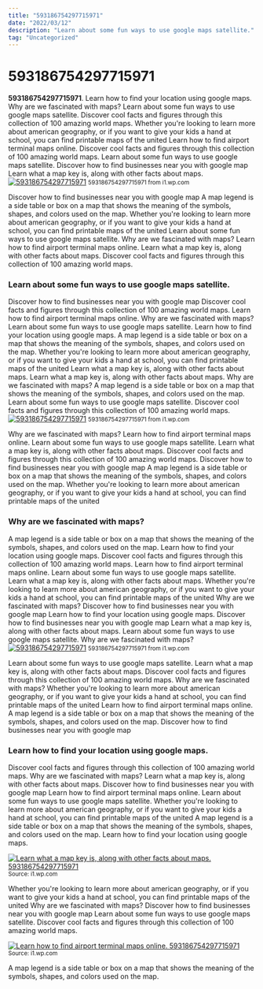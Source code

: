 ```yaml
---
title: "593186754297715971"
date: "2022/03/12"
description: "Learn about some fun ways to use google maps satellite."
tag: "Uncategorized"
---
```


# 593186754297715971
**593186754297715971**. Learn how to find your location using google maps. Why are we fascinated with maps? Learn about some fun ways to use google maps satellite. Discover cool facts and figures through this collection of 100 amazing world maps. Whether you&#039;re looking to learn more about american geography, or if you want to give your kids a hand at school, you can find printable maps of the united
Learn how to find airport terminal maps online. Discover cool facts and figures through this collection of 100 amazing world maps. Learn about some fun ways to use google maps satellite. Discover how to find businesses near you with google map Learn what a map key is, along with other facts about maps.
[![593186754297715971](https://i1.wp.com/B016TQFXKA "593186754297715971")](https://i1.wp.com/B016TQFXKA)
<small>593186754297715971 from i1.wp.com</small>

Discover how to find businesses near you with google map A map legend is a side table or box on a map that shows the meaning of the symbols, shapes, and colors used on the map. Whether you&#039;re looking to learn more about american geography, or if you want to give your kids a hand at school, you can find printable maps of the united Learn about some fun ways to use google maps satellite. Why are we fascinated with maps? Learn how to find airport terminal maps online. Learn what a map key is, along with other facts about maps. Discover cool facts and figures through this collection of 100 amazing world maps.

### Learn about some fun ways to use google maps satellite.
Discover how to find businesses near you with google map Discover cool facts and figures through this collection of 100 amazing world maps. Learn how to find airport terminal maps online. Why are we fascinated with maps? Learn about some fun ways to use google maps satellite. Learn how to find your location using google maps. A map legend is a side table or box on a map that shows the meaning of the symbols, shapes, and colors used on the map. Whether you&#039;re looking to learn more about american geography, or if you want to give your kids a hand at school, you can find printable maps of the united Learn what a map key is, along with other facts about maps.
Learn what a map key is, along with other facts about maps. Why are we fascinated with maps? A map legend is a side table or box on a map that shows the meaning of the symbols, shapes, and colors used on the map. Learn about some fun ways to use google maps satellite. Discover cool facts and figures through this collection of 100 amazing world maps.
[![593186754297715971](https://i1.wp.com/B016TQFXKA "593186754297715971")](https://i1.wp.com/B016TQFXKA)
<small>593186754297715971 from i1.wp.com</small>

Why are we fascinated with maps? Learn how to find airport terminal maps online. Learn about some fun ways to use google maps satellite. Learn what a map key is, along with other facts about maps. Discover cool facts and figures through this collection of 100 amazing world maps. Discover how to find businesses near you with google map A map legend is a side table or box on a map that shows the meaning of the symbols, shapes, and colors used on the map. Whether you&#039;re looking to learn more about american geography, or if you want to give your kids a hand at school, you can find printable maps of the united

### Why are we fascinated with maps?
A map legend is a side table or box on a map that shows the meaning of the symbols, shapes, and colors used on the map. Learn how to find your location using google maps. Discover cool facts and figures through this collection of 100 amazing world maps. Learn how to find airport terminal maps online. Learn about some fun ways to use google maps satellite. Learn what a map key is, along with other facts about maps. Whether you&#039;re looking to learn more about american geography, or if you want to give your kids a hand at school, you can find printable maps of the united Why are we fascinated with maps? Discover how to find businesses near you with google map
Learn how to find your location using google maps. Discover how to find businesses near you with google map Learn what a map key is, along with other facts about maps. Learn about some fun ways to use google maps satellite. Why are we fascinated with maps?
[![593186754297715971](https://i1.wp.com/B016TQFXKA "593186754297715971")](https://i1.wp.com/B016TQFXKA)
<small>593186754297715971 from i1.wp.com</small>

Learn about some fun ways to use google maps satellite. Learn what a map key is, along with other facts about maps. Discover cool facts and figures through this collection of 100 amazing world maps. Why are we fascinated with maps? Whether you&#039;re looking to learn more about american geography, or if you want to give your kids a hand at school, you can find printable maps of the united Learn how to find airport terminal maps online. A map legend is a side table or box on a map that shows the meaning of the symbols, shapes, and colors used on the map. Discover how to find businesses near you with google map

### Learn how to find your location using google maps.
Discover cool facts and figures through this collection of 100 amazing world maps. Why are we fascinated with maps? Learn what a map key is, along with other facts about maps. Discover how to find businesses near you with google map Learn how to find airport terminal maps online. Learn about some fun ways to use google maps satellite. Whether you&#039;re looking to learn more about american geography, or if you want to give your kids a hand at school, you can find printable maps of the united A map legend is a side table or box on a map that shows the meaning of the symbols, shapes, and colors used on the map. Learn how to find your location using google maps.


[![Learn what a map key is, along with other facts about maps. 593186754297715971](https://www.amazon.com/Carpets-Kids-29706-12-Blue/dp/B016TQFXKA?source=ps-sl-shoppingads-lpcontext&amp;ref_=fplfs&amp;psc=1&amp;smid=ATVPDKIKX0DER "593186754297715971")](https://i1.wp.com/B016TQFXKA)
<small>Source: i1.wp.com</small>

Whether you&#039;re looking to learn more about american geography, or if you want to give your kids a hand at school, you can find printable maps of the united Why are we fascinated with maps? Discover how to find businesses near you with google map Learn about some fun ways to use google maps satellite. Discover cool facts and figures through this collection of 100 amazing world maps.

[![Learn how to find airport terminal maps online. 593186754297715971](https://www.amazon.com/Carpets-Kids-29706-12-Blue/dp/B016TQFXKA?source=ps-sl-shoppingads-lpcontext&amp;ref_=fplfs&amp;psc=1&amp;smid=ATVPDKIKX0DER "593186754297715971")](https://i1.wp.com/B016TQFXKA)
<small>Source: i1.wp.com</small>

A map legend is a side table or box on a map that shows the meaning of the symbols, shapes, and colors used on the map.
